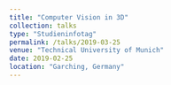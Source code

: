 ```yaml
---
title: "Computer Vision in 3D"
collection: talks
type: "Studieninfotag"
permalink: /talks/2019-03-25
venue: "Technical University of Munich"
date: 2019-02-25
location: "Garching, Germany"
---
```

